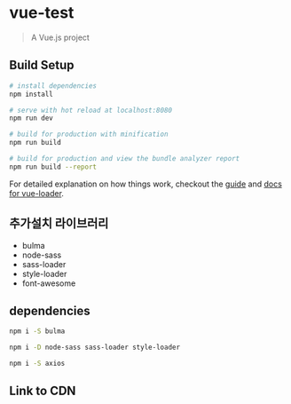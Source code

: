 # vue-test

> A Vue.js project

## Build Setup

``` bash
# install dependencies
npm install

# serve with hot reload at localhost:8080
npm run dev

# build for production with minification
npm run build

# build for production and view the bundle analyzer report
npm run build --report
```

For detailed explanation on how things work, checkout the [guide](http://vuejs-templates.github.io/webpack/) and [docs for vue-loader](http://vuejs.github.io/vue-loader).

## 추가설치 라이브러리
- bulma
- node-sass
- sass-loader
- style-loader
- font-awesome

## dependencies
``` bash
npm i -S bulma

npm i -D node-sass sass-loader style-loader

npm i -S axios
```

## Link to CDN
<link rel="stylesheet" href="https://maxcdn.bootstrapcdn.com/font-awesome/4.7.0/css/font-awesome.min.css">


